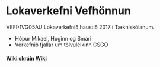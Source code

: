 # Lokaverkefni Vefhönnun
VEFÞ1VG05AU Lokaverkefnið haustið 2017 í Tækniskólanum.
* Hópur Mikael, Huginn og Smári
* Verkefnið fjallar um tölvuleikinn CSGO
#### Wiki skráin [Wiki](https://github.com/SmariArnar/LokaverkefniVefhonnun/wiki/Home)
